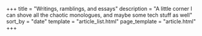 +++
title = "Writings, ramblings, and essays"
description = "A little corner I can shove all the chaotic monologues, and maybe some tech stuff as well"
sort_by = "date"
template = "article_list.html"
page_template = "article.html"
+++